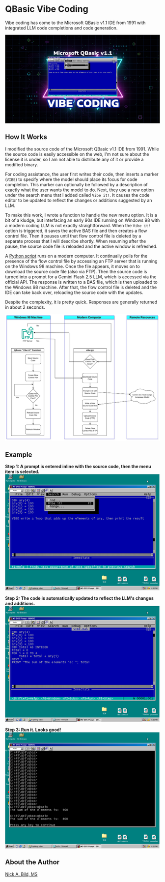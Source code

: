 # QBasic Vibe Coding

Vibe coding has come to the Microsoft QBasic v1.1 IDE from 1991 with integrated LLM code completions and code generation.

![](https://raw.githubusercontent.com/nickbild/vibe_qbasic/refs/heads/main/media/logo.jpg)

## How It Works

I modified the source code of the Microsoft QBasic v1.1 IDE from 1991. While the source code is easily accessible on the web, I'm not sure about the license it is under, so I am not able to distribute any of it or provide a modified binary.

For coding assistance, the user first writes their code, then inserts a marker (`VIBE`) to specify where the model should place its focus for code completion. This marker can optionally be followed by a description of exactly what the user wants the model to do. Next, they use a new option under the search menu that I added called `Vibe it!`. It causes the code editor to be updated to reflect the changes or additions suggested by an LLM.

To make this work, I wrote a function to handle the new menu option. It is a bit of a kludge, but interfacing an early 90s IDE running on Windows 98 with a modern coding LLM is not exactly straightforward. When the `Vibe it!` option is triggered, it saves the active BAS file and then creates a flow control file. Then it pauses until that flow control file is deleted by a separate process that I will describe shortly. When resuming after the pause, the source code file is reloaded and the active window is refreshed.

A [Python script](https://github.com/nickbild/vibe_qbasic/blob/main/vibe.py) runs on a modern computer. It continually polls for the presence of the flow control file by accessing an FTP server that is running on the Windows 98 machine. Once the file appears, it moves on to download the source code file (also via FTP). Then the source code is turned into a prompt for a Gemini Flash 2.5 LLM, which is accessed via the official API. The response is written to a BAS file, which is then uploaded to the Windows 98 machine. After that, the flow control file is deleted and the IDE can take back over, reloading the source code with the updates.

Despite the complexity, it is pretty quick. Responses are generally returned in about 2 seconds.

![](https://raw.githubusercontent.com/nickbild/vibe_qbasic/refs/heads/main/media/qbasic.jpg)

## Example

**Step 1: A prompt is entered inline with the source code, then the menu item is selected.**
![](https://raw.githubusercontent.com/nickbild/vibe_qbasic/refs/heads/main/media/demo1.png)

**Step 2: The code is automatically updated to reflect the LLM's changes and additions.**
![](https://raw.githubusercontent.com/nickbild/vibe_qbasic/refs/heads/main/media/demo2.png)

**Step 3: Run it. Looks good!**
![](https://raw.githubusercontent.com/nickbild/vibe_qbasic/refs/heads/main/media/demo3.png)

## About the Author

[Nick A. Bild, MS](https://nickbild79.firebaseapp.com/#!/)
